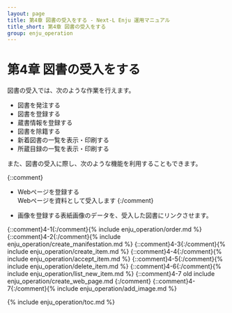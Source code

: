 ```yaml
---
layout: page
title: 第4章 図書の受入をする - Next-L Enju 運用マニュアル
title_short: 第4章 図書の受入をする
group: enju_operation
---
```


第4章 図書の受入をする
======================

図書の受入では、次のような作業を行えます。

* 図書を発注する
* 図書を登録する
* 蔵書情報を登録する
* 図書を除籍する
* 新着図書の一覧を表示・印刷する
* 所蔵目録の一覧を表示・印刷する

また、図書の受入に際し、次のような機能を利用することもできます。

{::comment}
* Webページを登録する  
  Webページを資料として受入します
{:/comment}

* 画像を登録する表紙画像のデータを、受入した図書にリンクさせます。

{::comment}4-1{:/comment}{% include  enju_operation/order.md %}
{::comment}4-2{:/comment}{% include  enju_operation/create_manifestation.md %}
{::comment}4-3{:/comment}{% include  enju_operation/create_item.md %}
{::comment}4-4{:/comment}{% include  enju_operation/accept_item.md %}
{::comment}4-5{:/comment}{% include  enju_operation/delete_item.md %}
{::comment}4-6{:/comment}{% include  enju_operation/list_new_item.md %}
{::comment}4-7 old  include  enju_operation/create_web_page.md  {:/comment}
{::comment}4-7{:/comment}{% include  enju_operation/add_image.md %}

{% include enju_operation/toc.md %}
